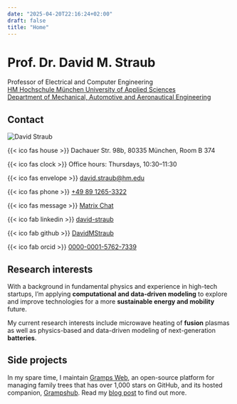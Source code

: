 ```yaml
---
date: "2025-04-20T22:16:24+02:00"
draft: false
title: "Home"
---
```



# Prof. Dr. David M. Straub

Professor of Electrical and Computer Engineering<br>
<a href="https://www.hm.edu">HM Hochschule München University of Applied Sciences</a><br>
<a href="https://me.hm.edu">Department of Mechanical, Automotive and Aeronautical Engineering</a>

## Contact

<div class="home-container">
<div class="home-photo">
<img src="/images/david.jpg" alt="David Straub">
</div>
<div class="home-links">

{{< ico fas house >}}&nbsp;Dachauer Str. 98b, 80335 München, Room B&nbsp;374

{{< ico fas clock >}}&nbsp;Office hours: Thursdays, 10:30–11:30

{{< ico fas envelope >}}&nbsp;[david.straub@hm.edu](mailto:david.straub@hm.edu)

{{< ico fas phone >}}&nbsp;[+49 89 1265-3322](tel:+498912653322)

{{< ico fas message >}}&nbsp;[Matrix Chat](https://matrix.to/#/@mama76si:hm.edu)

{{< ico fab linkedin >}}&nbsp;[david-straub](https://www.linkedin.com/in/david-straub/)

{{< ico fab github >}}&nbsp;[DavidMStraub](https://github.com/DavidMStraub/)

{{< ico fab orcid >}}&nbsp;[0000-0001-5762-7339](https://orcid.org/0000-0001-5762-7339)

</div>
</div>


## Research interests

With a background in fundamental physics and experience in high-tech startups, I’m applying **computational and data-driven modeling** to explore and improve technologies for a more **sustainable energy and mobility** future.

My current research interests include microwave heating of **fusion** plasmas as well as physics-based and data-driven modeling of next-generation **batteries**.

## Side projects

In my spare time, I maintain [Gramps Web](https://www.grampsweb.org/), an open-source platform for managing family trees that has over 1,000 stars on GitHub, and its hosted companion, [Grampshub](https://www.grampshub.com/). Read my [blog post](https://davidstraub.de/posts/finding-a-better-way-to-preserve-and-share-family-history/) to find out more.